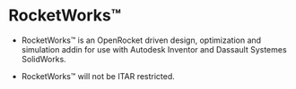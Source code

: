 # RocketWorks™

- RocketWorks™ is an OpenRocket driven design, optimization and simulation addin for use with Autodesk Inventor and Dassault Systemes SolidWorks.

- RocketWorks™ will not be ITAR restricted.




